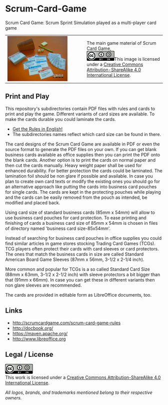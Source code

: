 # Scrum-Card-Game

Scrum Card Game: Scrum Sprint Simulation played as a multi-player card game

<table><tbody>
<tr><td><img alt='The main game material of Scrum Card Game' src='scrum_card_game-rules/docbook/src/docbkx/media/game_material_de.jpg' width='80%' /></td><td>The main game material of Scrum Card Game,<br /><a rel='license' href='http://creativecommons.org/licenses/by-sa/4.0'><img alt='Creative Commons License' style='border-width:0' src='res/cc_by_sa-88x31.png' /></a>This image is licensed under a <a rel='license' href='http://creativecommons.org/licenses/by-sa/4.0'>Creative Commons Attribution-ShareAlike 4.0 International License</a>.</td></tr>
</tbody></table>

## Print and Play

This repository's subdirectories contain PDF files with rules and
cards to print and play the game. Different variants of card
sizes are available. To make the cards durable you could laminate
the cards.

* <a href='scrum_card_game-rules/scrum_card_game-rules.pdf'>Get the Rules in English!</a>
* The subdirectories names reflect which card size can be found in there.

The card designs of the Scrum Card Game are available in PDF or even the source
format to generate the PDF files on your own. If you can get blank business cards
available as office supplies then you can print the PDF onto the blank cards.
Another option is to print the cards on normal paper and then cut the cards manually. Heavy
weight paper shall be used for enhanced durability. For better protection the cards could be laminated.
The lamination foil should be non glare if possible and available. In case you plan to create own card
texts or modify the existing ones you should go for an alternative approach like putting the cards into
business card pouches for single cards. The cards are kept in the protecting pouches while playing and
the cards can be easily removed from the pouch as intended, be modified and placed back.

Using card size of standard business cards (85mm x 54mm) will allow to use business card pouches
for card protection. To ease printing and finishing of cards a business card size of
85mm x 54mm is chosen in files of directory named 'business card size-85x54mm'.

Instead of searching for business card pouches in office supplies
you could find similar articles in game stores stocking Trading Card
Games (TCGs). TCG players often protect their cards with card
sleeves or card protectors. The ones that match the business cards
in size are called Standard American Board Game Sleeves
(87mm x 56mm, 3-1/2 x 2-1/4 inch).

More common and popular for TCGs is a so called Standard Card Size
(88mm x 63mm, 3-1/2 x 2-1/2 inch) with sleeve protectors a bit
bigger than that (91mm x 66mm). In case you can get these in different
variants then non glare sleeves are recommended.

The cards are provided in editable form as LibreOffice documents, too.

## Links

* http://scrumcardgame.com/scrum-card-game-rules
* http://docbook.org/
* https://maven.apache.org/
* http://www.libreoffice.org

## Legal / License

<a rel='license' href='http://creativecommons.org/licenses/by-sa/4.0'><img alt='Creative Commons License' style='border-width:0' src='res/cc_by_sa-88x31.png' /></a><br />This work is licensed under a <a rel='license' href='http://creativecommons.org/licenses/by-sa/4.0'>Creative Commons Attribution-ShareAlike 4.0 International License</a>.

_All logos, brands, and trademarks mentioned belong to their respective owners._
